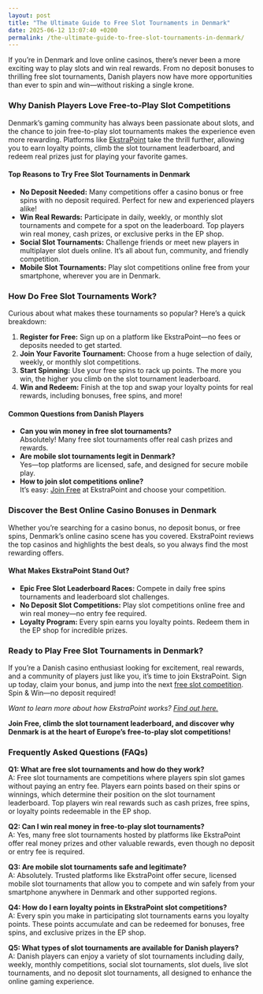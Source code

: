 ```yaml
---
layout: post
title: "The Ultimate Guide to Free Slot Tournaments in Denmark"
date: 2025-06-12 13:07:40 +0200
permalink: /the-ultimate-guide-to-free-slot-tournaments-in-denmark/
---
```

If you’re in Denmark and love online casinos, there’s never been a more exciting way to play slots and win real rewards. From no deposit bonuses to thrilling free slot tournaments, Danish players now have more opportunities than ever to spin and win—without risking a single krone.

### Why Danish Players Love Free-to-Play Slot Competitions

Denmark’s gaming community has always been passionate about slots, and the chance to join free-to-play slot tournaments makes the experience even more rewarding. Platforms like [EkstraPoint](https://ekstrapoint.com/competitions) take the thrill further, allowing you to earn loyalty points, climb the slot tournament leaderboard, and redeem real prizes just for playing your favorite games.

#### Top Reasons to Try Free Slot Tournaments in Denmark

- **No Deposit Needed:** Many competitions offer a casino bonus or free spins with no deposit required. Perfect for new and experienced players alike!
- **Win Real Rewards:** Participate in daily, weekly, or monthly slot tournaments and compete for a spot on the leaderboard. Top players win real money, cash prizes, or exclusive perks in the EP shop.
- **Social Slot Tournaments:** Challenge friends or meet new players in multiplayer slot duels online. It’s all about fun, community, and friendly competition.
- **Mobile Slot Tournaments:** Play slot competitions online free from your smartphone, wherever you are in Denmark.

### How Do Free Slot Tournaments Work?

Curious about what makes these tournaments so popular? Here’s a quick breakdown:

1. **Register for Free:** Sign up on a platform like EkstraPoint—no fees or deposits needed to get started.
2. **Join Your Favorite Tournament:** Choose from a huge selection of daily, weekly, or monthly slot competitions.
3. **Start Spinning:** Use your free spins to rack up points. The more you win, the higher you climb on the slot tournament leaderboard.
4. **Win and Redeem:** Finish at the top and swap your loyalty points for real rewards, including bonuses, free spins, and more!

#### Common Questions from Danish Players

- **Can you win money in free slot tournaments?**  
  Absolutely! Many free slot tournaments offer real cash prizes and rewards.
- **Are mobile slot tournaments legit in Denmark?**  
  Yes—top platforms are licensed, safe, and designed for secure mobile play.
- **How to join slot competitions online?**  
  It’s easy: [Join Free](https://ekstrapoint.com/competitions) at EkstraPoint and choose your competition.

### Discover the Best Online Casino Bonuses in Denmark

Whether you’re searching for a casino bonus, no deposit bonus, or free spins, Denmark’s online casino scene has you covered. EkstraPoint reviews the top casinos and highlights the best deals, so you always find the most rewarding offers.

#### What Makes EkstraPoint Stand Out?

- **Epic Free Slot Leaderboard Races:** Compete in daily free spins tournaments and leaderboard slot challenges.
- **No Deposit Slot Competitions:** Play slot competitions online free and win real money—no entry fee required.
- **Loyalty Program:** Every spin earns you loyalty points. Redeem them in the EP shop for incredible prizes.

### Ready to Play Free Slot Tournaments in Denmark?

If you’re a Danish casino enthusiast looking for excitement, real rewards, and a community of players just like you, it’s time to join EkstraPoint. Sign up today, claim your bonus, and jump into the next [free slot competition](https://ekstrapoint.com/competitions). Spin & Win—no deposit required!

*Want to learn more about how EkstraPoint works? [Find out here.](https://ekstrapoint.com/how-it-works)*

**Join Free, climb the slot tournament leaderboard, and discover why Denmark is at the heart of Europe’s free-to-play slot competitions!**

### Frequently Asked Questions (FAQs)

**Q1: What are free slot tournaments and how do they work?**  
A: Free slot tournaments are competitions where players spin slot games without paying an entry fee. Players earn points based on their spins or winnings, which determine their position on the slot tournament leaderboard. Top players win real rewards such as cash prizes, free spins, or loyalty points redeemable in the EP shop.

**Q2: Can I win real money in free-to-play slot tournaments?**  
A: Yes, many free slot tournaments hosted by platforms like EkstraPoint offer real money prizes and other valuable rewards, even though no deposit or entry fee is required.

**Q3: Are mobile slot tournaments safe and legitimate?**  
A: Absolutely. Trusted platforms like EkstraPoint offer secure, licensed mobile slot tournaments that allow you to compete and win safely from your smartphone anywhere in Denmark and other supported regions.

**Q4: How do I earn loyalty points in EkstraPoint slot competitions?**  
A: Every spin you make in participating slot tournaments earns you loyalty points. These points accumulate and can be redeemed for bonuses, free spins, and exclusive prizes in the EP shop.

**Q5: What types of slot tournaments are available for Danish players?**  
A: Danish players can enjoy a variety of slot tournaments including daily, weekly, monthly competitions, social slot tournaments, slot duels, live slot tournaments, and no deposit slot tournaments, all designed to enhance the online gaming experience.

<script type="application/ld+json">
{
  "@context": "https://schema.org",
  "@type": "BlogPosting",
  "headline": "The Ultimate Guide to Free Slot Tournaments in Denmark",
  "description": "Explore how Danish players can enjoy free-to-play slot tournaments, no deposit bonuses, and win real rewards through EkstraPoint's gamified loyalty platform.",
  "url": "https://ekstrapoint.com/blog/ultimate-guide-free-slot-tournaments-denmark",
  "datePublished": "2024-06-01",
  "dateModified": "2024-06-01",
  "author": {
    "@type": "Person",
    "name": "EkstraPoint"
  },
  "publisher": {
    "@type": "Person",
    "name": "EkstraPoint"
  },
  "mainEntityOfPage": {
    "@type": "WebPage",
    "@id": "https://ekstrapoint.com/blog/ultimate-guide-free-slot-tournaments-denmark"
  },
  "keywords": "casino bonus, no deposit bonus, free spins, online casino reviews, Ekstrapoint, free to play, free slot tournaments, slot competitions, online slot tournaments, slot tournament leaderboard, daily slot tournaments, weekly slot tournaments, monthly slot tournaments, no deposit slot tournament, live slot tournaments, social slot tournaments, free spins tournaments, slot duels competition, leaderboard slot challenge, free slot tournaments win real money, daily free spins tournament, multiplayer slot duels online, free casino slot competitions no entry fee, mobile slot tournaments free play, free slot leaderboard races, loyalty points, play-to-earn, EP shop, live competitions, slot tournament cash prize pool, free spins leaderboard competition, real money free slot competitions, free slot competitions with prizes, play slots competition online free, free slot tournament leaderboard ranking, weekly free spins slot races, no deposit leaderboard slots challenge, free to enter slot tournament, what are free slot tournaments, how do slot tournaments work, can you win money in free slot tournaments, how to join slot competitions online, best free slot tournaments today, are mobile slot tournaments legit, what is a slot tournament leaderboard, how to get leaderboard points in slot competitions, do free slot tournaments have cash prizes, tips for winning online slot tournaments",
  "inLanguage": "en",
  "regionServed": ["Denmark", "Germany", "United Kingdom", "Netherlands", "Sweden", "Norway", "Finland", "Canada", "EU"]
}
</script>

<script type="application/ld+json">
{
  "@context": "https://schema.org",
  "@type": "FAQPage",
  "mainEntity": [
    {
      "@type": "Question",
      "name": "What are free slot tournaments and how do they work?",
      "acceptedAnswer": {
        "@type": "Answer",
        "text": "Free slot tournaments are competitions where players spin slot games without paying an entry fee. Players earn points based on their spins or winnings, which determine their position on the slot tournament leaderboard. Top players win real rewards such as cash prizes, free spins, or loyalty points redeemable in the EP shop."
      }
    },
    {
      "@type": "Question",
      "name": "Can I win real money in free-to-play slot tournaments?",
      "acceptedAnswer": {
        "@type": "Answer",
        "text": "Yes, many free slot tournaments hosted by platforms like EkstraPoint offer real money prizes and other valuable rewards, even though no deposit or entry fee is required."
      }
    },
    {
      "@type": "Question",
      "name": "Are mobile slot tournaments safe and legitimate?",
      "acceptedAnswer": {
        "@type": "Answer",
        "text": "Absolutely. Trusted platforms like EkstraPoint offer secure, licensed mobile slot tournaments that allow you to compete and win safely from your smartphone anywhere in Denmark and other supported regions."
      }
    },
    {
      "@type": "Question",
      "name": "How do I earn loyalty points in EkstraPoint slot competitions?",
      "acceptedAnswer": {
        "@type": "Answer",
        "text": "Every spin you make in participating slot tournaments earns you loyalty points. These points accumulate and can be redeemed for bonuses, free spins, and exclusive prizes in the EP shop."
      }
    },
    {
      "@type": "Question",
      "name": "What types of slot tournaments are available for Danish players?",
      "acceptedAnswer": {
        "@type": "Answer",
        "text": "Danish players can enjoy a variety of slot tournaments including daily, weekly, monthly competitions, social slot tournaments, slot duels, live slot tournaments, and no deposit slot tournaments, all designed to enhance the online gaming experience."
      }
    }
  ]
}
</script>